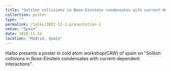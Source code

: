 ```yaml
---
title: "Soliton collisions in Bose-Einstein condensates with current-dependent interactions"
collection: poster
type: ""
permalink: /talks/2022-12-1-presentation-1
venue: "Spain"
date: 2020-11-24
location: "Madrid, Spain"
---
```


Haibo presents a poster in cold atom workshop(CAW) of spain on "Soliton collisions in Bose-Einstein condensates with current-dependent interactions".
